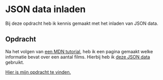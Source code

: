 # JSON data inladen
Bij deze opdracht heb ik kennis gemaakt met het inladen van JSON data. 


## Opdracht
Na het volgen van <a href=https://developer.mozilla.org/en-US/docs/Learn/JavaScript/Objects/JSON>een MDN tutorial</a>, heb ik een pagina gemaakt welke informatie bevat over een aantal films. Hierbij heb ik <a href=https://koopreynders.github.io/frontendvoordesigners/opdracht3/json/movies.json>deze JSON data</a> gebruikt.

<a href=https://lisaoude.github.io/frontend-voor-designers-1920/opdracht3/> Hier is mijn opdracht te vinden. </a>
